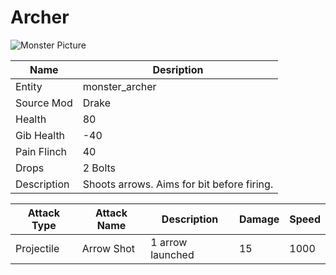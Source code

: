 # Archer
![Monster Picture](https://github.com/JosiahJack/Keep/blob/master/readmesrc/archer.png)

|Name  |Desription|
|------|-------------|
|Entity|monster_archer|
|Source Mod|Drake|
|Health|80|
|Gib Health|-40|
|Pain Flinch|40|
|Drops|2 Bolts|
|Description|Shoots arrows.  Aims for bit before firing.|

|Attack Type|Attack Name|Description|Damage|Speed|
|-----------|-----------|-----------|------|----|
|Projectile |Arrow Shot|1 arrow launched|15|1000|